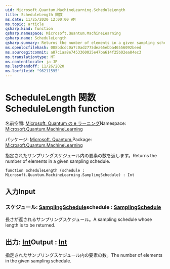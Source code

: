 ```yaml
---
uid: Microsoft.Quantum.MachineLearning.ScheduleLength
title: ScheduleLength 関数
ms.date: 11/25/2020 12:00:00 AM
ms.topic: article
qsharp.kind: function
qsharp.namespace: Microsoft.Quantum.MachineLearning
qsharp.name: ScheduleLength
qsharp.summary: Returns the number of elements in a given sampling schedule.
ms.openlocfilehash: 008bdcdc0a7c0ad2775dea65ebba46556092beed
ms.sourcegitcommit: a87c1aa8e7453360025e47ba614f25b02ea84ec3
ms.translationtype: MT
ms.contentlocale: ja-JP
ms.lasthandoff: 11/26/2020
ms.locfileid: "96211595"
---
```

# <a name="schedulelength-function"></a><span data-ttu-id="61cbb-102">ScheduleLength 関数</span><span class="sxs-lookup"><span data-stu-id="61cbb-102">ScheduleLength function</span></span>

<span data-ttu-id="61cbb-103">名前空間: [Microsoft. Quantum の e ラーニング](xref:Microsoft.Quantum.MachineLearning)</span><span class="sxs-lookup"><span data-stu-id="61cbb-103">Namespace: [Microsoft.Quantum.MachineLearning](xref:Microsoft.Quantum.MachineLearning)</span></span>

<span data-ttu-id="61cbb-104">パッケージ: [Microsoft. Quantum.](https://nuget.org/packages/Microsoft.Quantum.MachineLearning)</span><span class="sxs-lookup"><span data-stu-id="61cbb-104">Package: [Microsoft.Quantum.MachineLearning](https://nuget.org/packages/Microsoft.Quantum.MachineLearning)</span></span>


<span data-ttu-id="61cbb-105">指定されたサンプリングスケジュール内の要素の数を返します。</span><span class="sxs-lookup"><span data-stu-id="61cbb-105">Returns the number of elements in a given sampling schedule.</span></span>

```qsharp
function ScheduleLength (schedule : Microsoft.Quantum.MachineLearning.SamplingSchedule) : Int
```


## <a name="input"></a><span data-ttu-id="61cbb-106">入力</span><span class="sxs-lookup"><span data-stu-id="61cbb-106">Input</span></span>

### <a name="schedule--samplingschedule"></a><span data-ttu-id="61cbb-107">スケジュール: [SamplingSchedule](xref:Microsoft.Quantum.MachineLearning.SamplingSchedule)</span><span class="sxs-lookup"><span data-stu-id="61cbb-107">schedule : [SamplingSchedule](xref:Microsoft.Quantum.MachineLearning.SamplingSchedule)</span></span>

<span data-ttu-id="61cbb-108">長さが返されるサンプリングスケジュール。</span><span class="sxs-lookup"><span data-stu-id="61cbb-108">A sampling schedule whose length is to be returned.</span></span>



## <a name="output--int"></a><span data-ttu-id="61cbb-109">出力: [Int](xref:microsoft.quantum.lang-ref.int)</span><span class="sxs-lookup"><span data-stu-id="61cbb-109">Output : [Int](xref:microsoft.quantum.lang-ref.int)</span></span>

<span data-ttu-id="61cbb-110">指定されたサンプリングスケジュール内の要素の数。</span><span class="sxs-lookup"><span data-stu-id="61cbb-110">The number of elements in the given sampling schedule.</span></span>